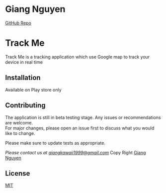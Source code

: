 # Giang Nguyen
[GitHub Repo](https://github.com/giangnguyen13/GiangNguyenAssign5)
# Track Me

Track Me is a tracking application which use Google map to track your device in real time

## Installation

Available on Play store only 


## Contributing
The application is still in beta testing stage. Any issues or recommendations are welcome.           
For major changes, please open an issue first to discuss what you would like to change.

Please make sure to update tests as appropriate.


*Please contact us at giangkawaii1999@gmail.com*
Copy Right [Giang Nguyen](giangkawaii1999@gmail.com)

## License
[MIT](https://choosealicense.com/licenses/mit/)
